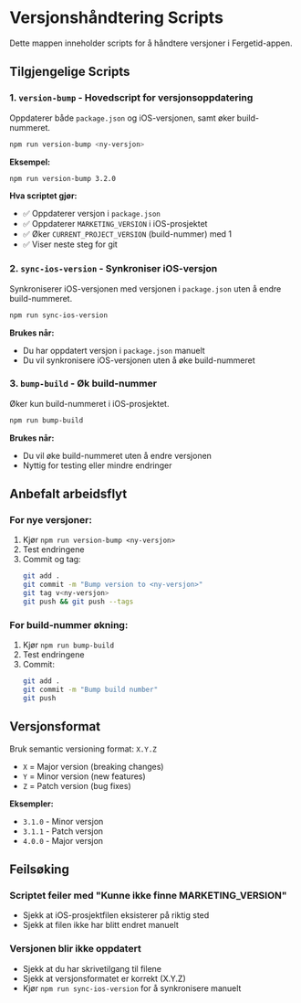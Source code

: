 # Versjonshåndtering Scripts

Dette mappen inneholder scripts for å håndtere versjoner i Fergetid-appen.

## Tilgjengelige Scripts

### 1. `version-bump` - Hovedscript for versjonsoppdatering
Oppdaterer både `package.json` og iOS-versjonen, samt øker build-nummeret.

```bash
npm run version-bump <ny-versjon>
```

**Eksempel:**
```bash
npm run version-bump 3.2.0
```

**Hva scriptet gjør:**
- ✅ Oppdaterer versjon i `package.json`
- ✅ Oppdaterer `MARKETING_VERSION` i iOS-prosjektet
- ✅ Øker `CURRENT_PROJECT_VERSION` (build-nummer) med 1
- ✅ Viser neste steg for git

### 2. `sync-ios-version` - Synkroniser iOS-versjon
Synkroniserer iOS-versjonen med versjonen i `package.json` uten å endre build-nummeret.

```bash
npm run sync-ios-version
```

**Brukes når:**
- Du har oppdatert versjon i `package.json` manuelt
- Du vil synkronisere iOS-versjonen uten å øke build-nummeret

### 3. `bump-build` - Øk build-nummer
Øker kun build-nummeret i iOS-prosjektet.

```bash
npm run bump-build
```

**Brukes når:**
- Du vil øke build-nummeret uten å endre versjonen
- Nyttig for testing eller mindre endringer

## Anbefalt arbeidsflyt

### For nye versjoner:
1. Kjør `npm run version-bump <ny-versjon>`
2. Test endringene
3. Commit og tag:
   ```bash
   git add .
   git commit -m "Bump version to <ny-versjon>"
   git tag v<ny-versjon>
   git push && git push --tags
   ```

### For build-nummer økning:
1. Kjør `npm run bump-build`
2. Test endringene
3. Commit:
   ```bash
   git add .
   git commit -m "Bump build number"
   git push
   ```

## Versjonsformat

Bruk semantic versioning format: `X.Y.Z`
- `X` = Major version (breaking changes)
- `Y` = Minor version (new features)
- `Z` = Patch version (bug fixes)

**Eksempler:**
- `3.1.0` - Minor versjon
- `3.1.1` - Patch versjon
- `4.0.0` - Major versjon

## Feilsøking

### Scriptet feiler med "Kunne ikke finne MARKETING_VERSION"
- Sjekk at iOS-prosjektfilen eksisterer på riktig sted
- Sjekk at filen ikke har blitt endret manuelt

### Versjonen blir ikke oppdatert
- Sjekk at du har skrivetilgang til filene
- Sjekk at versjonsformatet er korrekt (X.Y.Z)
- Kjør `npm run sync-ios-version` for å synkronisere manuelt
